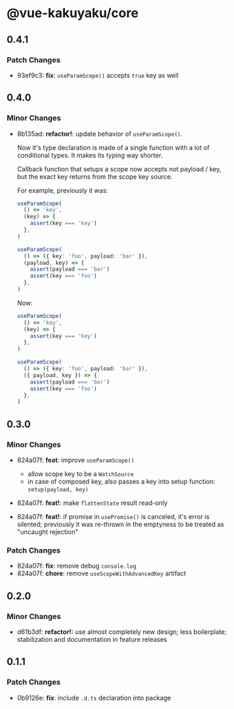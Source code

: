 # @vue-kakuyaku/core

## 0.4.1

### Patch Changes

- 93ef9c3: **fix**: `useParamScope()` accepts `true` key as well

## 0.4.0

### Minor Changes

- 8b135ad: **refactor!**: update behavior of `useParamScope()`.

  Now it's type declaration is made of a single function with a lot of conditional types. It makes its typing way shorter.

  Callback function that setups a scope now accepts not payload / key, but the exact key returns from the scope key source.

  For example, previously it was:

  ```ts
  useParamScope(
    () => 'key',
    (key) => {
      assert(key === 'key')
    },
  )

  useParamScope(
    () => ({ key: 'foo', payload: 'bar' }),
    (payload, key) => {
      assert(payload === 'bar')
      assert(key === 'foo')
    },
  )
  ```

  Now:

  ```ts
  useParamScope(
    () => 'key',
    (key) => {
      assert(key === 'key')
    },
  )

  useParamScope(
    () => ({ key: 'foo', payload: 'bar' }),
    ({ payload, key }) => {
      assert(payload === 'bar')
      assert(key === 'foo')
    },
  )
  ```

## 0.3.0

### Minor Changes

- 824a07f: **feat**: improve `useParamScope()`

  - allow scope key to be a `WatchSource`
  - in case of composed key, also passes a key into setup function: `setup(payload, key)`

- 824a07f: **feat!**: make `flattenState` result read-only
- 824a07f: **feat!**: if promise in `usePromise()` is canceled, it's error is silented; previously it was re-thrown in the emptyness to be treated as "uncaught rejection"

### Patch Changes

- 824a07f: **fix**: remove debug `console.log`
- 824a07f: **chore**: remove `useScopeWithAdvancedKey` artifact

## 0.2.0

### Minor Changes

- d61b3df: **refactor!:** use almost completely new design; less boilerplate; stabilization and documentation in feature releases

## 0.1.1

### Patch Changes

- 0b9126e: **fix**: include `.d.ts` declaration into package
